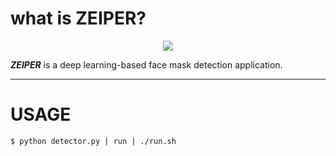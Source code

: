 # what is ZEIPER?

<p align="center">
    <img src="https://media.istockphoto.com/vectors/eye-logo-vector-id1179883860?k=20&m=1179883860&s=612x612&w=0&h=XHQ4CbmCRot9e22KusYAjvEpsfkr5db4SUX6cH-3V7k="></img>
</p>
 
 **_ZEIPER_** is a deep learning-based face mask detection application.
 
 <hr>
 
 # USAGE

```
$ python detector.py | run | ./run.sh
```
